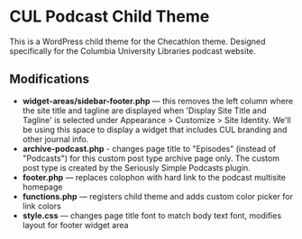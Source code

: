 # CUL Podcast Child Theme

This is a WordPress child theme for the Checathlon theme. Designed specifically for the Columbia University Libraries podcast website. 

## Modifications

- **widget-areas/sidebar-footer.php** — this removes the left column where the site title and tagline are displayed when 'Display Site Title and Tagline' is selected under Appearance > Customize > Site Identity. We'll be using this space to display a widget that includes CUL branding and other journal info. 
- **archive-podcast.php** - changes page title to "Episodes" (instead of "Podcasts") for this custom post type archive page only. The custom post type is created by the Seriously Simple Podcasts plugin.
- **footer.php** — replaces colophon with hard link to the podcast multisite homepage
- **functions.php** — registers child theme and adds custom color picker for link colors
- **style.css** — changes page title font to match body text font, modifies layout for footer widget area